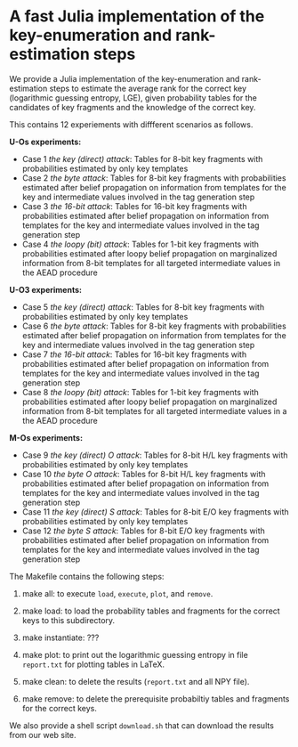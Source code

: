 # A fast Julia implementation of the key-enumeration and rank-estimation steps

We provide a Julia implementation of the key-enumeration and rank-estimation steps to estimate the average rank for the correct key (logarithmic guessing entropy, LGE), given probability tables for the candidates of key fragments and the knowledge of the correct key.

This contains 12 experiements with diffferent scenarios as follows.

**U-Os experiments:**  
   - Case 1 _the key (direct) attack_: Tables for 8-bit key fragments with probabilities estimated by only key templates  
   - Case 2 _the byte attack_: Tables for 8-bit key fragments with probabilities estimated after belief propagation on information from templates for the key and intermediate values involved in the tag generation step  
   - Case 3 _the 16-bit attack_: Tables for 16-bit key fragments with probabilities estimated after belief propagation on information from templates for the key and intermediate values involved in the tag generation step  
   - Case 4 _the loopy (bit) attack_: Tables for 1-bit key fragments with probabilities estimated after loopy belief propagation on marginalized information from 8-bit templates for all targeted intermediate values in the AEAD procedure

**U-O3 experiments:**
   - Case 5 _the key (direct) attack_: Tables for 8-bit key fragments with probabilities estimated by only key templates
   - Case 6 _the byte attack_: Tables for 8-bit key fragments with probabilities estimated after belief propagation on information from templates for the key and intermediate values involved in the tag generation step
   - Case 7 _the 16-bit attack_: Tables for 16-bit key fragments with probabilities estimated after belief propagation on information from templates for the key and intermediate values involved in the tag generation step
   - Case 8 _the loopy (bit) attack_: Tables for 1-bit key fragments with probabilities estimated after loopy belief propagation on marginalized information from 8-bit templates for all targeted intermediate values in a the AEAD procedure

**M-Os experiments:**
   - Case  9 _the key (direct) O attack_: Tables for 8-bit H/L key fragments with probabilities estimated by only key templates
   - Case 10 _the byte O attack_: Tables for 8-bit H/L key fragments with probabilities estimated after belief propagation on information from templates for the key and intermediate values involved in the tag generation step
   - Case 11 _the key (direct) S attack_: Tables for 8-bit E/O key fragments with probabilities estimated by only key templates
   - Case 12 _the byte S attack_: Tables for 8-bit E/O key fragments with probabilities estimated after belief propagation on information from templates for the key and intermediate values involved in the tag generation step


The Makefile contains the following steps:

1. make all: to execute `load`, `execute`, `plot`, and `remove`.

2. make load: to load the probability tables and fragments for the correct keys to this subdirectory.

3. make instantiate: ???

4. make plot: to print out the logarithmic guessing entropy in file `report.txt` for plotting tables in LaTeX.

5. make clean: to delete the results (`report.txt` and all NPY file).

6. make remove: to delete the prerequisite probabiltiy tables and fragments for the correct keys.

We also provide a shell script `download.sh` that can download the results from our web site.


